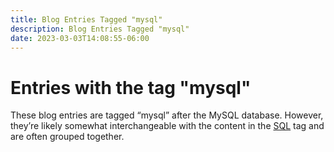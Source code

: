 ```yaml
---
title: Blog Entries Tagged "mysql"
description: Blog Entries Tagged "mysql"
date: 2023-03-03T14:08:55-06:00
---
```

# Entries with the tag "mysql"

These blog entries are tagged “mysql” after the MySQL database. However, they’re likely somewhat interchangeable with the content in the [SQL](/tag/sql) tag and are often grouped together.
